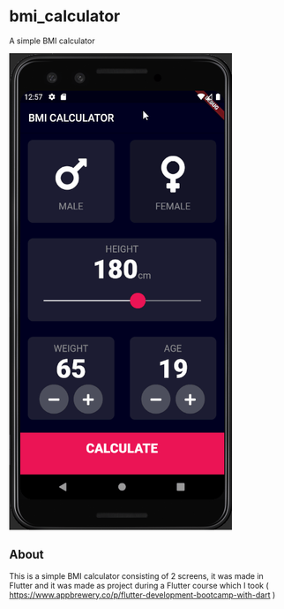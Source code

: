 # bmi_calculator

A simple BMI calculator

![](bmi_calculator.gif)

## About
This is a simple BMI calculator consisting of 2 screens, it was made in Flutter and it was made as project during a Flutter course which I took 
( https://www.appbrewery.co/p/flutter-development-bootcamp-with-dart )
